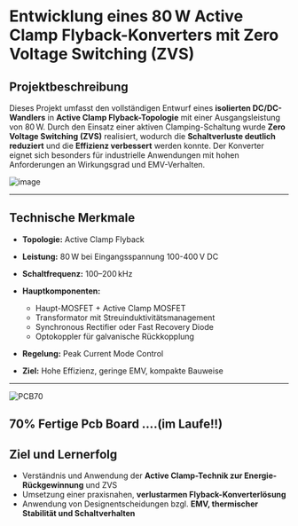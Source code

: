 # Entwicklung eines 80 W Active Clamp Flyback-Konverters mit Zero Voltage Switching (ZVS)

## Projektbeschreibung

Dieses Projekt umfasst den vollständigen Entwurf eines **isolierten DC/DC-Wandlers** in **Active Clamp Flyback-Topologie** mit einer Ausgangsleistung von 80 W. Durch den Einsatz einer aktiven Clamping-Schaltung wurde **Zero Voltage Switching (ZVS)** realisiert, wodurch die **Schaltverluste deutlich reduziert** und die **Effizienz verbessert** werden konnte. Der Konverter eignet sich besonders für industrielle Anwendungen mit hohen Anforderungen an Wirkungsgrad und EMV-Verhalten.

![image](https://github.com/user-attachments/assets/1c9412f3-065e-44c8-8128-3e2888b207fb)


---

## Technische Merkmale

* **Topologie:** Active Clamp Flyback
* **Leistung:** 80 W bei Eingangsspannung 100-400 V DC
* **Schaltfrequenz:** 100–200 kHz
* **Hauptkomponenten:**

  * Haupt-MOSFET + Active Clamp MOSFET
  * Transformator mit Streuinduktivitätsmanagement
  * Synchronous Rectifier oder Fast Recovery Diode
  * Optokoppler für galvanische Rückkopplung
* **Regelung:** Peak Current Mode Control
* **Ziel:** Hohe Effizienz, geringe EMV, kompakte Bauweise
---

![PCB70](https://github.com/user-attachments/assets/8c515a5e-1a96-46ff-ad0b-97bbe0755eed)
## 70% Fertige Pcb Board ....(im Laufe!!)

## Ziel und Lernerfolg

* Verständnis und Anwendung der **Active Clamp-Technik zur Energie-Rückgewinnung** und ZVS
* Umsetzung einer praxisnahen, **verlustarmen Flyback-Konverterlösung**
* Anwendung von Designentscheidungen bzgl. **EMV, thermischer Stabilität und Schaltverhalten**


